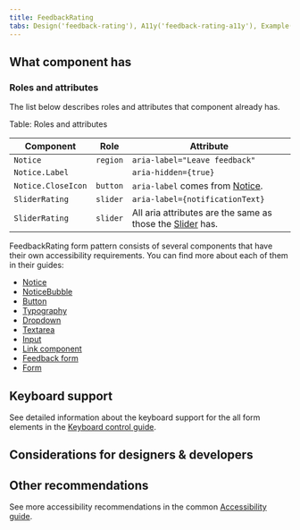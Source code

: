 ```yaml
---
title: FeedbackRating
tabs: Design('feedback-rating'), A11y('feedback-rating-a11y'), Example('feedback-rating-code')
---
```


## What component has

### Roles and attributes

The list below describes roles and attributes that component already has.

Table: Roles and attributes

| Component          | Role     | Attribute                                                                                   |
| ------------------ | -------- | ------------------------------------------------------------------------------------------- |
| `Notice`           | `region` | `aria-label="Leave feedback"`                                                               |
| `Notice.Label`     |          | `aria-hidden={true}`                                                                        |
| `Notice.CloseIcon` | `button` | `aria-label` comes from [Notice](/components/notice/notice-a11y).                           |
| `SliderRating`     | `slider` | `aria-label={notificationText}`                                                             |
| `SliderRating`     | `slider` | All aria attributes are the same as those the [Slider](/components/slider/slider-a11y) has. |

FeedbackRating form pattern consists of several components that have their own accessibility requirements. You can find more about each of them in their guides:

- [Notice](/components/notice/notice-a11y)
- [NoticeBubble](/components/notice-bubble/notice-bubble-a11y)
- [Button](/components/button/button-a11y)
- [Typography](/style/typography/typography-a11y)
- [Dropdown](/components/dropdown/dropdown-a11y)
- [Textarea](/components/textarea/textarea-a11y)
- [Input](/components/input/input-a11y)
- [Link component](/components/link/link-a11y)
- [Feedback form](/components/feedback/feedback-form-a11y)
- [Form](/patterns/form/form-a11y)

## Keyboard support

See detailed information about the keyboard support for the all form elements in the [Keyboard control guide](/core-principles/a11y/a11y-keyboard).

## Considerations for designers & developers

## Other recommendations

See more accessibility recommendations in the common [Accessibility guide](/core-principles/a11y/a11y).
